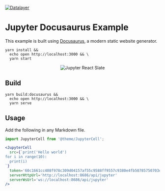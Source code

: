 [![Datalayer](https://assets.datalayer.design/datalayer-25.svg)](https://datalayer.io)

# Jupyter Docusaurus Example

This example is built using [Docusaurus](https://docusaurus.io), a modern static website generator.

```base
yarn install &&
  echo open http://localhost:3000 && \
  yarn start
```

<div align="center" style="text-align: center">
  <img alt="Jupyter React Slate" src="https://datalayer-jupyter-examples.s3.amazonaws.com/jupyter-react-docusaurus.png" />
</div>

## Build

```base
yarn build:docusaurus &&
  echo open http://localhost:3000 && \
  yarn serve
```

## Usage

Add the following in any Markdown file.

```jsx
import JupyterCell from '@theme/JupyterCell';

<JupyterCell 
  src={`print('Hello world')
for i in range(10):
  print(i)
`}
  token='60c1661cc408f978c309d04157af55c9588ff9557c9380e4fb50785750703da6'
  serverHttpUrl='http://localhost:8686/api/jupyter'
  serverWsUrl='ws://localhost:8686/api/jupyter'
/>
```
